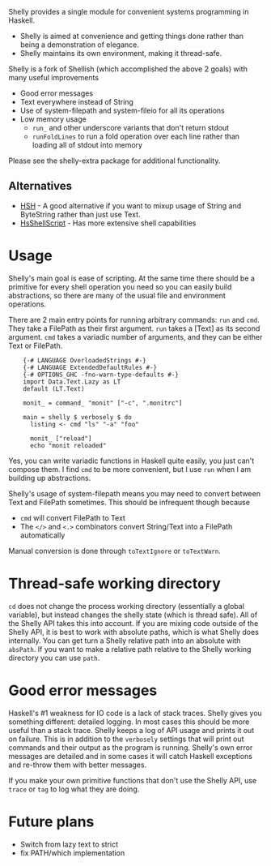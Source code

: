 Shelly provides a single module for convenient systems programming in Haskell.

* Shelly is aimed at convenience and getting things done rather than being a demonstration of elegance.
* Shelly maintains its own environment, making it thread-safe.

Shelly is a fork of Shellish (which accomplished the above 2 goals) with many useful improvements

* Good error messages
* Text everywhere instead of String
* Use of system-filepath and system-fileio for all its operations
* Low memory usage
  * `run_` and other underscore variants that don't return stdout
  * `runFoldLines` to run a fold operation over each line rather than loading all of stdout into memory

Please see the shelly-extra package for additional functionality.


## Alternatives

* [HSH](http://hackage.haskell.org/package/HSH) - A good alternative if you want to mixup usage of String and ByteString rather than just use Text.
* [HsShellScript](http://hackage.haskell.org/packages/archive/hsshellscript/3.1.0/doc/html/HsShellScript.html) - Has more extensive shell capabilities


# Usage

Shelly's main goal is ease of scripting.
At the same time there should be a primitive for every shell operation you need so you can easily build abstractions, so there are many of the usual file and environment operations.

There are 2 main entry points for running arbitrary commands: `run` and `cmd`.
They take a FilePath as their first argument. `run` takes a [Text] as its second argument.
`cmd` takes a variadic number of arguments, and they can be either Text or FilePath.

~~~~~ {.haskell}
    {-# LANGUAGE OverloadedStrings #-}
    {-# LANGUAGE ExtendedDefaultRules #-}
    {-# OPTIONS_GHC -fno-warn-type-defaults #-}
    import Data.Text.Lazy as LT
    default (LT.Text)

    monit_ = command_ "monit" ["-c", ".monitrc"]

    main = shelly $ verbosely $ do
      listing <- cmd "ls" "-a" "foo"

      monit_ ["reload"]
      echo "monit reloaded"
~~~~~

Yes, you can write variadic functions in Haskell quite easily, you just can't compose them.
I find `cmd` to be more convenient, but I use `run` when I am building up abstractions.

Shelly's usage of system-filepath means you may need to convert between Text and FilePath sometimes.
This should be infrequent though because

* `cmd` will convert FilePath to Text
* The `</>` and `<.>` combinators convert String/Text into a FilePath automatically

Manual conversion is done through `toTextIgnore` or `toTextWarn`.


# Thread-safe working directory

`cd` does not change the process working directory (essentially a global variable), but instead changes the shelly state (which is thread safe).
All of the Shelly API takes this into account.
If you are mixing code outside of the Shelly API, it is best to work with absolute paths, which is what Shelly does internally. You can get turn a Shelly relative path into an absolute with `absPath`.
If you want to make a relative path relative to the Shelly working directory you can use `path`.


# Good error messages

Haskell's #1 weakness for IO code is a lack of stack traces.
Shelly gives you something different: detailed logging.
In most cases this should be more useful than a stack trace.
Shelly keeps a log of API usage and prints it out on failure.
This is in addition to the `verbosely` settings that will print out commands and their output as the program is running.
Shelly's own error messages are detailed and in some cases it will catch Haskell exceptions and re-throw them with better messages.

If you make your own primitive functions that don't use the Shelly API, use `trace` or `tag` to log what they are doing.


# Future plans

* Switch from lazy text to strict
* fix PATH/which implementation

